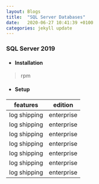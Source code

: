 ```yaml
---
layout: Blogs 
title:  "SQL Server Databases"
date:   2020-06-27 10:41:39 +0100
categories: jekyll update
---
```


### SQL Server 2019 

* #### Installation
> rpm
* #### Setup


features | edition 
------ | -----
log shipping | enterprise
log shipping | enterprise
log shipping | enterprise
log shipping | enterprise
log shipping | enterprise
log shipping | enterprise
log shipping | enterprise





